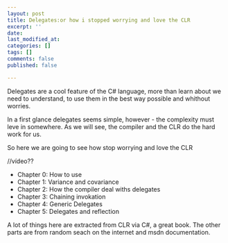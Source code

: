 ```yaml
---
layout: post
title: Delegates:or how i stopped worrying and love the CLR
excerpt: ''
date: 
last_modified_at: 
categories: []
tags: []
comments: false
published: false

---
```

Delegates are a cool feature of the C# language, more than learn about  we need to understand, to use them in the best way possible and whithout worries.

In a first glance delegates seems simple, however - the complexity must leve in somewhere. As we will see, the compiler and the CLR do the hard work for us.

So here we are going to see how stop worrying and love the CLR

//vídeo??

* Chapter 0: How to use
* Chapter 1: Variance and covariance
* Chapter 2: How the compiler deal withs delegates
* Chapter 3: Chaining invokation
* Chapter 4: Generic Delegates
* Chapter 5: Delegates and reflection

A lot of things here are extracted from CLR via C#, a great book. The other parts are from random seach on the internet and msdn documentation.
